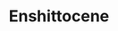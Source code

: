 ---
title: Enshittocene
description: "Internet history from about 2013 to 2021."
layout: enshittocene
permalink: /enshittocene{% if pagination.pageNumber > 0 %}/page/{{ pagination.pageNumber + 1 }}{% endif %}/index.html
pagination:
  data: collections.enshittocene
  size: 8
  alias: pagedPosts
  addAllPagesToCollections: true
  reverse: true
---